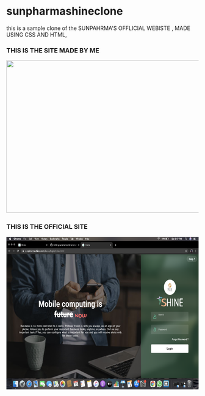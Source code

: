# sunpharmashineclone
this is a sample clone of the SUNPAHRMA'S OFFLICIAL WEBISTE , MADE USING CSS AND HTML,

<H3> THIS IS THE SITE MADE BY ME</H3>
<IMG  WIDTH="700PX" HEIGHT="400PX" SRC="Screenshot 2021-03-13 at 9.10.27 PM.png">
 
 <H3> THIS IS THE OFFICIAL SITE</H3>
 <IMG  WIDTH="700PX" HEIGHT="400PX" SRC="Screenshot 2021-03-13 at 9.17.37 PM.png">
